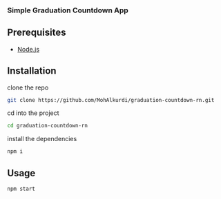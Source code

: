 ### Simple Graduation Countdown App

## Prerequisites

- [Node.js](https://nodejs.org/en/)

## Installation

clone the repo

```bash
git clone https://github.com/MohAlkurdi/graduation-countdown-rn.git
```

cd into the project

```bash
cd graduation-countdown-rn
```

install the dependencies

```bash
npm i
```

## Usage

```bash
npm start
```
